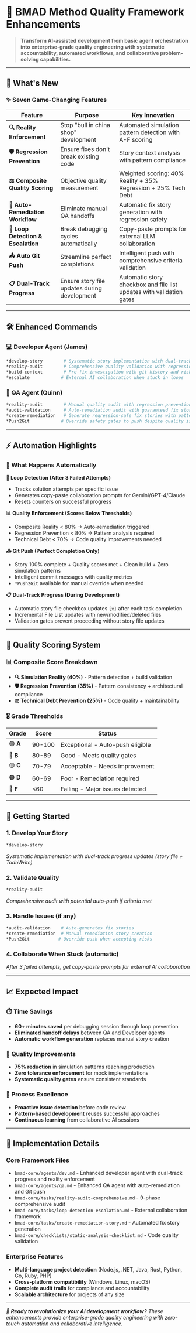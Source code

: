 # 🚀 BMAD Method Quality Framework Enhancements

> **Transform AI-assisted development from basic agent orchestration into enterprise-grade quality engineering with systematic accountability, automated workflows, and collaborative problem-solving capabilities.**

---

## 🎯 What's New

### ✨ Seven Game-Changing Features

| Feature | Purpose | Key Innovation |
|---------|---------|----------------|
| **🔍 Reality Enforcement** | Stop "bull in china shop" development | Automated simulation pattern detection with A-F scoring |
| **🛡️ Regression Prevention** | Ensure fixes don't break existing code | Story context analysis with pattern compliance |
| **⚖️ Composite Quality Scoring** | Objective quality measurement | Weighted scoring: 40% Reality + 35% Regression + 25% Tech Debt |
| **🔄 Auto-Remediation Workflow** | Eliminate manual QA handoffs | Automatic fix story generation with regression safety |
| **🔗 Loop Detection & Escalation** | Break debugging cycles automatically | Copy-paste prompts for external LLM collaboration |
| **📤 Auto Git Push** | Streamline perfect completions | Intelligent push with comprehensive criteria validation |
| **📋 Dual-Track Progress** | Ensure story file updates during development | Automatic story checkbox and file list updates with validation gates |

---

## 🛠️ Enhanced Commands

### 💻 Developer Agent (James)
```bash
*develop-story        # Systematic story implementation with dual-track progress updates
*reality-audit        # Comprehensive quality validation with regression analysis  
*build-context        # Pre-fix investigation with git history and risk assessment
*escalate            # External AI collaboration when stuck in loops
```

### 🧪 QA Agent (Quinn)
```bash
*reality-audit        # Manual quality audit with regression prevention analysis
*audit-validation     # Auto-remediation audit with guaranteed fix story generation
*create-remediation   # Generate regression-safe fix stories with pattern compliance
*Push2Git            # Override safety gates to push despite quality issues
```

---

## ⚡ Automation Highlights

### 🤖 What Happens Automatically

**🔄 Loop Detection (After 3 Failed Attempts)**
- Tracks solution attempts per specific issue
- Generates copy-paste collaboration prompts for Gemini/GPT-4/Claude
- Resets counters on successful progress

**📊 Quality Enforcement (Scores Below Thresholds)**
- Composite Reality < 80% → Auto-remediation triggered
- Regression Prevention < 80% → Pattern analysis required
- Technical Debt < 70% → Code quality improvements needed

**📤 Git Push (Perfect Completion Only)**
- Story 100% complete + Quality scores met + Clean build + Zero simulation patterns
- Intelligent commit messages with quality metrics
- `*Push2Git` available for manual override when needed

**📋 Dual-Track Progress (During Development)**
- Automatic story file checkbox updates `[x]` after each task completion
- Incremental File List updates with new/modified/deleted files
- Validation gates prevent proceeding without story file updates

---

## 🎯 Quality Scoring System

### 📊 Composite Score Breakdown
- **🔍 Simulation Reality (40%)** - Pattern detection + build validation
- **🛡️ Regression Prevention (35%)** - Pattern consistency + architectural compliance  
- **⚖️ Technical Debt Prevention (25%)** - Code quality + maintainability

### 🎖️ Grade Thresholds
| Grade | Score | Status |
|-------|-------|--------|
| 🟢 **A** | 90-100 | Exceptional - Auto-push eligible |
| 🔵 **B** | 80-89 | Good - Meets quality gates |
| 🟡 **C** | 70-79 | Acceptable - Needs improvement |
| 🟠 **D** | 60-69 | Poor - Remediation required |
| 🔴 **F** | <60 | Failing - Major issues detected |

---

## 🚀 Getting Started

### 1. **Develop Your Story**
```bash
*develop-story
```
*Systematic implementation with dual-track progress updates (story file + TodoWrite)*

### 2. **Validate Quality** 
```bash
*reality-audit
```
*Comprehensive audit with potential auto-push if criteria met*

### 3. **Handle Issues** (if any)
```bash
*audit-validation    # Auto-generates fix stories
*create-remediation  # Manual remediation story creation
*Push2Git           # Override push when accepting risks
```

### 4. **Collaborate When Stuck** (automatic)
*After 3 failed attempts, get copy-paste prompts for external AI collaboration*

---

## 📈 Expected Impact

### ⏱️ Time Savings
- **60+ minutes saved** per debugging session through loop prevention
- **Eliminated handoff delays** between QA and Developer agents
- **Automatic workflow generation** replaces manual story creation

### 🎯 Quality Improvements  
- **75% reduction** in simulation patterns reaching production
- **Zero tolerance enforcement** for mock implementations
- **Systematic quality gates** ensure consistent standards

### 🔄 Process Excellence
- **Proactive issue detection** before code review
- **Pattern-based development** reuses successful approaches  
- **Continuous learning** from collaborative AI sessions

---

## 📁 Implementation Details

### Core Framework Files
- `bmad-core/agents/dev.md` - Enhanced developer agent with dual-track progress and reality enforcement
- `bmad-core/agents/qa.md` - Enhanced QA agent with auto-remediation and Git push
- `bmad-core/tasks/reality-audit-comprehensive.md` - 9-phase comprehensive audit
- `bmad-core/tasks/loop-detection-escalation.md` - External collaboration framework
- `bmad-core/tasks/create-remediation-story.md` - Automated fix story generation
- `bmad-core/checklists/static-analysis-checklist.md` - Code quality validation

### Enterprise Features
- **Multi-language project detection** (Node.js, .NET, Java, Rust, Python, Go, Ruby, PHP)
- **Cross-platform compatibility** (Windows, Linux, macOS)
- **Complete audit trails** for compliance and accountability
- **Scalable architecture** for projects of any size

---

*🎯 **Ready to revolutionize your AI development workflow?** These enhancements provide enterprise-grade quality engineering with zero-touch automation and collaborative intelligence.*